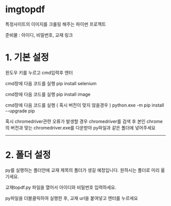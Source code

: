 # imgtopdf
특정사이트의 이미지를 크롤링 해주는 파이썬 프로젝트

준비물 : 아이디, 비밀번호, 교재 링크

# 1. 기본 설정
윈도우 키를 누르고 cmd입력후 엔터

cmd창에 다음 코드를 실행
pip install selenium

cmd창에 다음 코드를 실행
pip install image

cmd창에 다음 코드를 실행 ( 혹시 버전이 맞지 않을경우 )
python.exe -m pip install --upgrade pip

혹시 chromedriver관련 오류가 발생할 경우
chromedriver를 검색 후 본인 chrome의 버전과 맞는 
chromedriver.exe를 다운받아 py파일과 같은 폴더에 넣어주세요

------------------

# 2. 폴더 설정
py를 실행하는 폴더안에 교재 제목의 폴더가 생길 예정입니다.
원하시는 폴더로 미리 옮기세요.

교재topdf.py 파일을 열어서
아이디와 비밀번호 입력하세요.

py파일을 더블클릭하여 실행한 후,
교재 url을 붙여넣고 엔터를 누르세요
